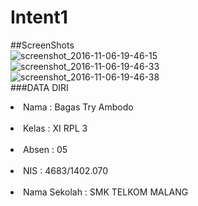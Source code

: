 # Intent1
##ScreenShots
<br>
![screenshot_2016-11-06-19-46-15](https://cloud.githubusercontent.com/assets/22128532/20037803/74eaac26-a45a-11e6-8051-a8f8a03173fe.jpg)
<br>
![screenshot_2016-11-06-19-46-33](https://cloud.githubusercontent.com/assets/22128532/20037812/93632cfa-a45a-11e6-9c12-0e23b4cc7874.jpg)
<br>
![screenshot_2016-11-06-19-46-38](https://cloud.githubusercontent.com/assets/22128532/20037834/cf452868-a45a-11e6-929d-e1807a2f4947.jpg)
<br>
###DATA DIRI <br>
<li>Nama          : Bagas Try Ambodo </li><br>
<li>Kelas         : XI RPL 3 </li><br>
<li>Absen         : 05 </li><br>
<li>NIS           : 4683/1402.070</li> <br>
<li>Nama Sekolah  : SMK TELKOM MALANG</li>
